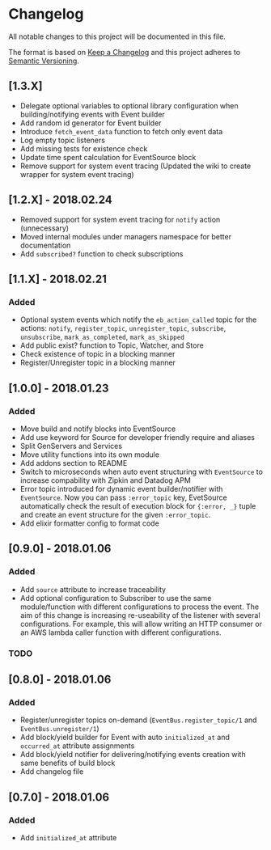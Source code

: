 # Changelog
All notable changes to this project will be documented in this file.

The format is based on [Keep a Changelog](http://keepachangelog.com/en/1.0.0/)
and this project adheres to [Semantic Versioning](http://semver.org/spec/v2.0.0.html).

## [1.3.X]

- Delegate optional variables to optional library configuration when building/notifying events with Event builder
- Add random id generator for Event builder
- Introduce `fetch_event_data` function to fetch only event data
- Log empty topic listeners
- Add missing tests for existence check
- Update time spent calculation for EventSource block
- Remove support for system event tracing (Updated the wiki to create wrapper for system event tracing)

## [1.2.X] - 2018.02.24

- Removed support for system event tracing for `notify` action (unnecessary)
- Moved internal modules under managers namespace for better documentation
- Add `subscribed?` function to check subscriptions

## [1.1.X] - 2018.02.21

### Added

- Optional system events which notify the `eb_action_called` topic for the actions: `notify`, `register_topic`, `unregister_topic`, `subscribe`, `unsubscribe`, `mark_as_completed`, `mark_as_skipped`
- Add public exist? function to Topic, Watcher, and Store
- Check existence of topic in a blocking manner
- Register/Unregister topic in a blocking manner

## [1.0.0] - 2018.01.23

### Added

- Move build and notify blocks into EventSource
- Add use keyword for Source for developer friendly require and aliases
- Split GenServers and Services
- Move utility functions into its own module
- Add addons section to README
- Switch to microseconds when auto event structuring with `EventSource` to increase compability with Zipkin and Datadog APM
- Error topic introduced for dynamic event builder/notifier with `EventSource`. Now you can pass `:error_topic` key, EvetSource automatically check the result of execution block for `{:error, _}` tuple and create an event structure for the given `:error_topic`.
- Add elixir formatter config to format code

## [0.9.0] - 2018.01.06

### Added

- Add `source` attribute to increase traceability
- Add optional configuration to Subscriber to use the same module/function with different configurations to process the event. The aim of this change is increasing re-useability of the listener with several configurations. For example, this will allow writing an HTTP consumer or an AWS lambda caller function with different configurations.

### TODO

## [0.8.0] - 2018.01.06

### Added

- Register/unregister topics on-demand (`EventBus.register_topic/1` and `EventBus.unregister/1`)
- Add block/yield builder for Event with auto `initialized_at` and `occurred_at` attribute assignments
- Add block/yield notifier for delivering/notifying events creation with same benefits of build block
- Add changelog file

## [0.7.0] - 2018.01.06

### Added

- Add `initialized_at` attribute

